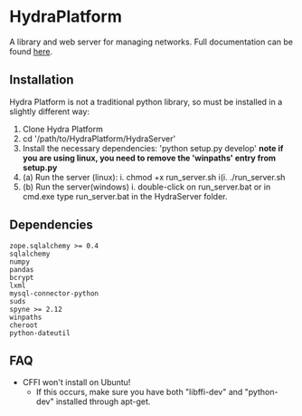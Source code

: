 HydraPlatform
=============

A library and web server for managing networks. Full documentation can be found [here](http://umwrg.github.io/HydraPlatform/).

Installation
------------
Hydra Platform is not a traditional python library, so must be installed
in a slightly different way:

1. Clone Hydra Platform
2. cd '/path/to/HydraPlatform/HydraServer'
3. Install the necessary dependencies: 'python setup.py develop'
**note if you are using linux, you need to remove the 'winpaths' entry from setup.py**
4. (a) Run the server (linux):
  i. chmod +x run_server.sh
  i(i. ./run_server.sh
5. (b) Run the server(windows)
	i. double-click on run_server.bat or in cmd.exe type run_server.bat in the HydraServer folder.

Dependencies
------------
    zope.sqlalchemy >= 0.4
    sqlalchemy
    numpy
    pandas
    bcrypt
    lxml
    mysql-connector-python
    suds
    spyne >= 2.12
    winpaths
    cheroot
    python-dateutil

FAQ
---
- CFFI won't install on Ubuntu!
  - If this occurs, make sure you have both "libffi-dev" and "python-dev" installed through apt-get. 
